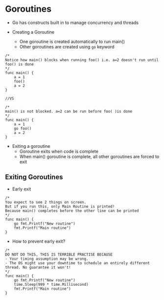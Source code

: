# Goroutines

- Go has constructs built in to manage concurrency and threads

- Creating a Goroutine
    - One goroutine is created automatically to run main()
    - Other goroutines are created using `go` keyword

```
/*
Notice how main() blocks when running foo() i.e. a=2 doesn't run until foo() is done
*/
func main() {
    a = 1
    foo()
    a = 2
}

//VS

/*
main() is not blocked. a=2 can be run before foo( )is done
*/
func main() {
    a = 1
    go foo()
    a = 2
}
```

- Exiting a goroutine
    - Goroutine exits when code is complete
    - When main() goroutine is complete, all other goroutines are forced to exit

## Exiting Goroutines

- Early exit

```
/*
You expect to see 2 things on screen.
But if you run this, only Main Routine is printed!
Because main() completes before the other line can be printed
*/
func main() {
    go fmt.Printf("New routine")
    fmt.Printf("Main routine")
}
```

- How to prevent early exit?

```
/* 
DO NOT DO THIS, THIS IS TERRIBLE PRACTISE BECAUSE
- Your timing assumption may be wrong.
- The OS might use your downtime to schedule an entirely different thread. No guarantee it won't!
*/
func main() {
    go fmt.Printf("New routine")
    time.Sleep(999 * time.Millisecond)
    fmt.Printf("Main routine")
}
```
